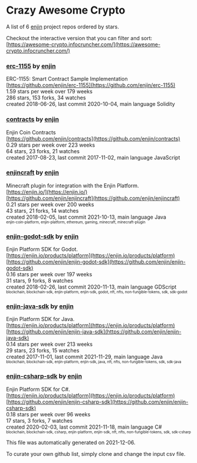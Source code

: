 # Crazy Awesome Crypto
A list of 6 [enjin](https://github.com/enjin) project repos ordered by stars.  

Checkout the interactive version that you can filter and sort: 
[https://awesome-crypto.infocruncher.com/](https://awesome-crypto.infocruncher.com/)  


### [erc-1155](https://github.com/enjin/erc-1155) by [enjin](https://github.com/enjin)  
ERC-1155: Smart Contract Sample Implementation  
[https://github.com/enjin/erc-1155](https://github.com/enjin/erc-1155)  
1.59 stars per week over 179 weeks  
286 stars, 153 forks, 34 watches  
created 2018-06-26, last commit 2020-10-04, main language Solidity  


### [contracts](https://github.com/enjin/contracts) by [enjin](https://github.com/enjin)  
Enjin Coin Contracts  
[https://github.com/enjin/contracts](https://github.com/enjin/contracts)  
0.29 stars per week over 223 weeks  
64 stars, 23 forks, 21 watches  
created 2017-08-23, last commit 2017-11-02, main language JavaScript  


### [enjincraft](https://github.com/enjin/enjincraft) by [enjin](https://github.com/enjin)  
Minecraft plugin for integration with the Enjin Platform.  
[https://enjin.io/](https://enjin.io/)  
[https://github.com/enjin/enjincraft](https://github.com/enjin/enjincraft)  
0.21 stars per week over 200 weeks  
43 stars, 21 forks, 14 watches  
created 2018-02-05, last commit 2021-10-13, main language Java  
<sub><sup>enjin-coin-platform, enjin-platform, ethereum, gaming, minecraft, minecraft-plugin</sup></sub>


### [enjin-godot-sdk](https://github.com/enjin/enjin-godot-sdk) by [enjin](https://github.com/enjin)  
Enjin Platform SDK for Godot.  
[https://enjin.io/products/platform](https://enjin.io/products/platform)  
[https://github.com/enjin/enjin-godot-sdk](https://github.com/enjin/enjin-godot-sdk)  
0.16 stars per week over 197 weeks  
31 stars, 9 forks, 8 watches  
created 2018-02-26, last commit 2020-11-13, main language GDScript  
<sub><sup>blockchain, blockchain-sdk, enjin-platform, enjin-sdk, godot, nft, nfts, non-fungible-tokens, sdk, sdk-godot</sup></sub>


### [enjin-java-sdk](https://github.com/enjin/enjin-java-sdk) by [enjin](https://github.com/enjin)  
Enjin Platform SDK for Java.  
[https://enjin.io/products/platform](https://enjin.io/products/platform)  
[https://github.com/enjin/enjin-java-sdk](https://github.com/enjin/enjin-java-sdk)  
0.14 stars per week over 213 weeks  
29 stars, 23 forks, 15 watches  
created 2017-11-01, last commit 2021-11-29, main language Java  
<sub><sup>blockchain, blockchain-sdk, enjin-platform, enjin-sdk, java, nft, nfts, non-fungible-tokens, sdk, sdk-java</sup></sub>


### [enjin-csharp-sdk](https://github.com/enjin/enjin-csharp-sdk) by [enjin](https://github.com/enjin)  
Enjin Platform SDK for C#.  
[https://enjin.io/products/platform](https://enjin.io/products/platform)  
[https://github.com/enjin/enjin-csharp-sdk](https://github.com/enjin/enjin-csharp-sdk)  
0.18 stars per week over 96 weeks  
17 stars, 3 forks, 7 watches  
created 2020-02-03, last commit 2021-11-18, main language C#  
<sub><sup>blockchain, blockchain-sdk, csharp, enjin-platform, enjin-sdk, nft, nfts, non-fungible-tokens, sdk, sdk-csharp</sup></sub>


This file was automatically generated on 2021-12-06.  

To curate your own github list, simply clone and change the input csv file.  